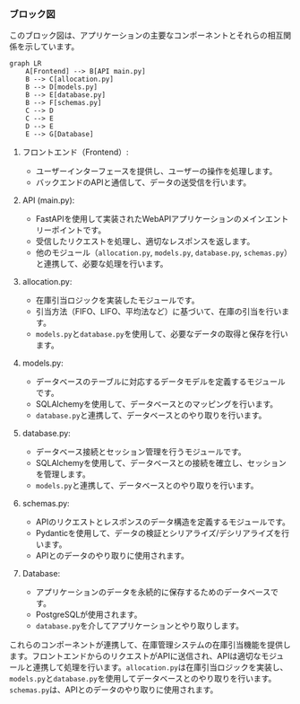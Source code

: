 ### ブロック図
このブロック図は、アプリケーションの主要なコンポーネントとそれらの相互関係を示しています。

```mermaid
graph LR
    A[Frontend] --> B[API main.py]
    B --> C[allocation.py]
    B --> D[models.py]
    B --> E[database.py]
    B --> F[schemas.py]
    C --> D
    C --> E
    D --> E
    E --> G[Database]
```


1. フロントエンド（Frontend）:
   - ユーザーインターフェースを提供し、ユーザーの操作を処理します。
   - バックエンドのAPIと通信して、データの送受信を行います。

2. API (main.py):
   - FastAPIを使用して実装されたWebAPIアプリケーションのメインエントリーポイントです。
   - 受信したリクエストを処理し、適切なレスポンスを返します。
   - 他のモジュール（`allocation.py`, `models.py`, `database.py`, `schemas.py`）と連携して、必要な処理を行います。

3. allocation.py:
   - 在庫引当ロジックを実装したモジュールです。
   - 引当方法（FIFO、LIFO、平均法など）に基づいて、在庫の引当を行います。
   - `models.py`と`database.py`を使用して、必要なデータの取得と保存を行います。

4. models.py:
   - データベースのテーブルに対応するデータモデルを定義するモジュールです。
   - SQLAlchemyを使用して、データベースとのマッピングを行います。
   - `database.py`と連携して、データベースとのやり取りを行います。

5. database.py:
   - データベース接続とセッション管理を行うモジュールです。
   - SQLAlchemyを使用して、データベースとの接続を確立し、セッションを管理します。
   - `models.py`と連携して、データベースとのやり取りを行います。

6. schemas.py:
   - APIのリクエストとレスポンスのデータ構造を定義するモジュールです。
   - Pydanticを使用して、データの検証とシリアライズ/デシリアライズを行います。
   - APIとのデータのやり取りに使用されます。

7. Database:
   - アプリケーションのデータを永続的に保存するためのデータベースです。
   - PostgreSQLが使用されます。
   - `database.py`を介してアプリケーションとやり取りします。

これらのコンポーネントが連携して、在庫管理システムの在庫引当機能を提供します。フロントエンドからのリクエストがAPIに送信され、APIは適切なモジュールと連携して処理を行います。`allocation.py`は在庫引当ロジックを実装し、`models.py`と`database.py`を使用してデータベースとのやり取りを行います。`schemas.py`は、APIとのデータのやり取りに使用されます。

